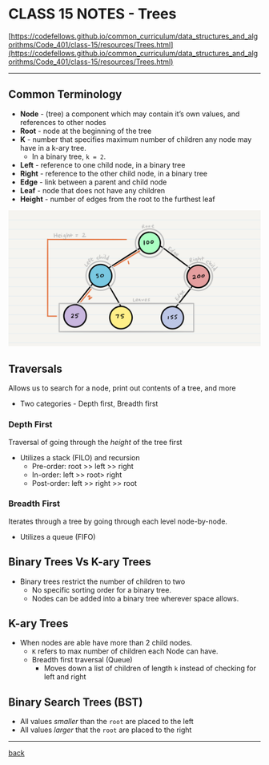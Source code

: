 # CLASS 15 NOTES - Trees

[https://codefellows.github.io/common_curriculum/data_structures_and_algorithms/Code_401/class-15/resources/Trees.html](https://codefellows.github.io/common_curriculum/data_structures_and_algorithms/Code_401/class-15/resources/Trees.html)

- - -

## **Common Terminology**

- **Node** - (tree) a component which may contain it’s own values, and references to other nodes
- **Root** - node at the beginning of the tree
- **K** - number that specifies maximum number of children any node may have in a k-ary tree.
  - In a binary tree, `k = 2`.
- **Left** - reference to one child node, in a binary tree
- **Right** - reference to the other child node, in a binary tree
- **Edge** - link between a parent and child node
- **Leaf** - node that does not have any children
- **Height** - number of edges from the root to the furthest leaf

![Sample Tree](./img/sample-tree.png)

## Traversals

Allows us to search for a node, print out contents of a tree, and more

- Two categories - Depth first, Breadth first

### Depth First

Traversal of going through the *height* of the tree first

- Utilizes a stack (FILO) and recursion
  - Pre-order: root >> left >> right
  - In-order: left >> root> right
  - Post-order: left >> right >> root

### Breadth First

Iterates through a tree by going through each level node-by-node.

- Utilizes a queue (FIFO)

## Binary Trees Vs K-ary Trees

- Binary trees restrict the number of children to two
  - No specific sorting order for a binary tree.
  - Nodes can be added into a binary tree wherever space allows.

## K-ary Trees

- When nodes are able have more than 2 child nodes.
  - `K` refers to max number of children each Node can have.
  - Breadth first traversal (Queue)
    - Moves down a list of children of length `k` instead of checking for left and right

## Binary Search Trees (BST)

- All values *smaller* than the `root` are placed to the left
- All values *larger* that the `root` are placed to the right

- - -

[back](../README.md)
